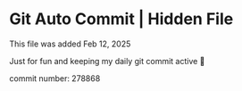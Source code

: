 # Git Auto Commit | Hidden File

This file was added Feb 12, 2025

Just for fun and keeping my daily git commit active 🤪

commit number: 278868
